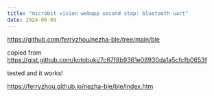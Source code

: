 ```yaml
---
title: "microbit vision webapp second step: bluetooth uart"
date: 2024-06-09
---
```


<a href="https://github.com/ferryzhou/nezha-ble/tree/main/ble">https://github.com/ferryzhou/nezha-ble/tree/main/ble</a>

copied from <a href="https://gist.github.com/kotobuki/7c67f8b9361e08930da1a5cfcfb0653f">https://gist.github.com/kotobuki/7c67f8b9361e08930da1a5cfcfb0653f</a>

tested and it works!

<a href="https://ferryzhou.github.io/nezha-ble/ble/index.htm">https://ferryzhou.github.io/nezha-ble/ble/index.htm</a>

